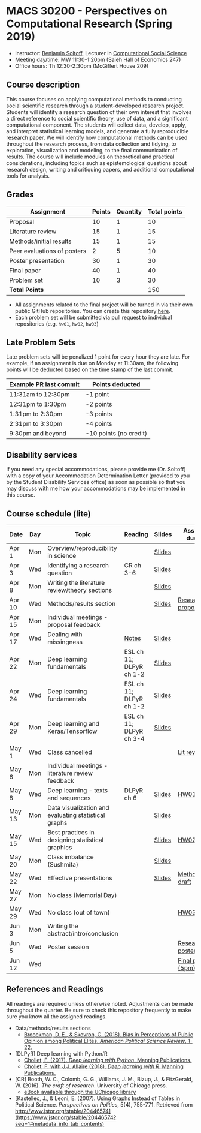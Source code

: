# MACS 30200 - Perspectives on Computational Research (Spring 2019)

* Instructor: [Benjamin Soltoff](http://www.bensoltoff.com), Lecturer in [Computational Social Science](http://macss.uchicago.edu)
* Meeting day/time: MW 11:30-1:20pm (Saieh Hall of Economics 247)
* Office hours: Th 12:30-2:30pm (McGiffert House 209)

## Course description

This course focuses on applying computational methods to conducting social scientific research through a student-developed research project. Students will identify a research question of their own interest that involves a direct reference to social scientific theory, use of data, and a significant computational component. The students will collect data, develop, apply, and interpret statistical learning models, and generate a fully reproducible research paper. We will identify how computational methods can be used throughout the research process, from data collection and tidying, to exploration, visualization and modeling, to the final communication of results. The course will include modules on theoretical and practical considerations, including topics such as epistemological questions about research design, writing and critiquing papers, and additional computational tools for analysis.

## Grades

|     Assignment              | Points | Quantity | Total points |
|-----------------------------|--------|----------|--------------|
| Proposal                    |    10  |      1   |        10    |
| Literature review           |    15  |      1   |        15    |
| Methods/initial results     |    15  |      1   |        15    |
| Peer evaluations of posters |     2  |      5   |        10    |
| Poster presentation         |    30  |      1   |        30    |
| Final paper                 |    40  |      1   |        40    |
| Problem set                 |    10  |      3   |        30    |
| **Total Points**            |        |          |       150    |

* All assignments related to the final project will be turned in via their own public GitHub repositories. You can create this repository [here](https://classroom.github.com/a/QnC7JReS).
* Each problem set will be submitted via pull request to individual repositories (e.g. `hw01`, `hw02`, `hw03`)

## Late Problem Sets

Late problem sets will be penalized 1 point for every hour they are late. For example, if an assignment is due on Monday at 11:30am, the following points will be deducted based on the time stamp of the last commit.

| Example PR last commit | Points deducted |
| ---------------------- | --------------- |
| 11:31am to 12:30pm     | -1 point       |
| 12:31pm to 1:30pm       | -2 points       |
| 1:31pm to 2:30pm       | -3 points       |
| 2:31pm to 3:30pm       | -4 points       |
| 9:30pm and beyond      | -10 points (no credit) |

## Disability services

If you need any special accommodations, please provide me (Dr. Soltoff) with a copy of your Accommodation Determination Letter (provided to you by the Student Disability Services office) as soon as possible so that you may discuss with me how your accommodations may be implemented in this course.

## Course schedule (lite)

| Date | Day | Topic | Reading | Slides | Assignment due dates |
|--------|-----|--------------------------------------------------|-------------------------------------------------------|------------------------------------------------------------------------|---------------------------------------------------------|
| Apr 1 | Mon | Overview/reproducibility in science |  | [Slides](https://model.uchicago.edu/slides/intro-reproducibility.html) |  |
| Apr 3 | Wed | Identifying a research question | CR ch 3-6 | [Slides](https://model.uchicago.edu/slides/identify-a-question.html) |  |
| Apr 8 | Mon | Writing the literature review/theory sections |  | [Slides](https://model.uchicago.edu/slides/theory-section.html) |  |
| Apr 10 | Wed | Methods/results section |  | [Slides](https://model.uchicago.edu/slides/data-methods-results.html) | [Research proposal](assignments/project-proposal.md) |
| Apr 15 | Mon | Individual meetings - proposal feedback |  |  |  |
| Apr 17 | Wed | Dealing with missingness | [Notes](https://model.uchicago.edu/notes/imputation/) | [Slides](https://model.uchicago.edu/slides/imputation.html) |  |
| Apr 22 | Mon | Deep learning fundamentals | ESL ch 11; DLPyR ch 1-2 | [Slides](https://model.uchicago.edu/slides/what-is-deep-learning.html) |  |
| Apr 24 | Wed | Deep learning fundamentals | ESL ch 11; DLPyR ch 1-2 | [Slides](https://model.uchicago.edu/slides/what-is-deep-learning.html) |  |
| Apr 29 | Mon | Deep learning and Keras/Tensorflow | ESL ch 11; DLPyR ch 3-4 | [Slides](https://model.uchicago.edu/slides/building-blocks.html) |  |
| May 1 | Wed | Class cancelled |  |  | [Lit review draft](assignments/lit-review.md) |
| May 6 | Mon | Individual meetings - literature review feedback |  |  |  |
| May 8 | Wed | Deep learning - texts and sequences | DLPyR ch 6 | [Slides](https://model.uchicago.edu/slides/sequential-data.html) | [HW01](assignments/hw01.md) |
| May 13 | Mon | Data visualization and evaluating statistical graphs |  | [Slides](https://model.uchicago.edu/slides/design-eval.html) |  |
| May 15 | Wed | Best practices in designing statistical graphics |  | [Slides](https://model.uchicago.edu/slides/best-practices.html) | [HW02](assignments/hw02.md) |
| May 20 | Mon | Class imbalance (Sushmita) |  | [Slides](https://github.com/sushmitavgopalan16/talks/blob/master/MACSS%20%20Class%20Imbalance.pptx) |  |
| May 22 | Wed | Effective presentations |  | [Slides](https://model.uchicago.edu/slides/present-research.html) | [Methods/results draft](assignments/methods-results.md) |
| May 27 | Mon | No class (Memorial Day) |  |  |  |
| May 29 | Wed | No class (out of town) |  |  | [HW03](assignments/hw03.md) |
| Jun 3 | Mon | Writing the abstract/intro/conclusion |  |  |  |
| Jun 5 | Wed | Poster session |  |  | [Research poster](assignments/poster.md) |
| Jun 12 | Wed |  |  |  | [Final paper (5pm)](assignments/final-paper.md) |

## References and Readings ##

All readings are required unless otherwise noted. Adjustments can be made throughout the quarter. Be sure to check this repository frequently to make sure you know all the assigned readings.

* Data/methods/results sections
    * [Broockman, D. E., & Skovron, C. (2018). Bias in Perceptions of Public Opinion among Political Elites. *American Political Science Review*, 1-22.](https://www.cambridge.org/core/journals/american-political-science-review/article/bias-in-perceptions-of-public-opinion-among-political-elites/2EF080E04D3AAE6AC1C894F52642E706/share/1bd83a8a05b6ac177c51e7a19aee1c55f3ef4b97)
* [DLPyR] Deep learning with Python/R
    * [Chollet, F. (2017). *Deep learning with Python*. Manning Publications.](https://www.manning.com/books/deep-learning-with-python)
    * [Chollet, F. with J.J. Allaire (2018). *Deep learning with R*. Manning Publications.](https://www.manning.com/books/deep-learning-with-r)
* [CR] Booth, W. C., Colomb, G. G., Williams, J. M., Bizup, J., & FitzGerald, W. (2016). *The craft of research*. University of Chicago press.
    * [eBook available through the UChicago library](https://ebookcentral.proquest.com/lib/uchicago/detail.action?docID=4785166)
* [Kastellec, J., & Leoni, E. (2007). Using Graphs Instead of Tables in Political Science. *Perspectives on Politic*s, 5(4), 755-771. Retrieved from http://www.jstor.org/stable/20446574](https://www.jstor.org/stable/20446574?seq=1#metadata_info_tab_contents)
